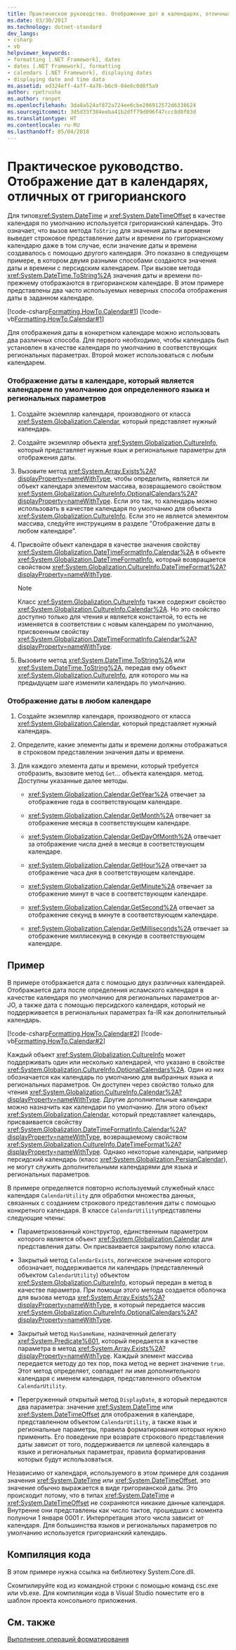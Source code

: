 ```yaml
---
title: Практическое руководство. Отображение дат в календарях, отличных от григорианского
ms.date: 03/30/2017
ms.technology: dotnet-standard
dev_langs:
- csharp
- vb
helpviewer_keywords:
- formatting [.NET Framework], dates
- dates [.NET Framework], formatting
- calendars [.NET Framework], displaying dates
- displaying date and time data
ms.assetid: ed324eff-4aff-4a76-b6c0-04e6c0d8f5a9
author: rpetrusha
ms.author: ronpet
ms.openlocfilehash: 3da8a524af872a724ee6cbe206912572d6338624
ms.sourcegitcommit: 3d5d33f384eeba41b2dff79d096f47ccc8d8f03d
ms.translationtype: HT
ms.contentlocale: ru-RU
ms.lasthandoff: 05/04/2018
---
```

# <a name="how-to-display-dates-in-non-gregorian-calendars"></a>Практическое руководство. Отображение дат в календарях, отличных от григорианского
Для типов<xref:System.DateTime> и <xref:System.DateTimeOffset> в качестве календаря по умолчанию используется григорианский календарь. Это означает, что вызов метода `ToString` для значения даты и времени выведет строковое представление даты и времени по григорианскому календарю даже в том случае, если значение даты и времени создавалось с помощью другого календаря. Это показано в следующем примере, в котором двумя разными способами создаются значения даты и времени с персидским календарем. При вызове метода <xref:System.DateTime.ToString%2A> значения даты и времени по-прежнему отображаются в григорианском календаре. В этом примере представлены два часто используемых неверных способа отображения даты в заданном календаре.  
  
 [!code-csharp[Formatting.HowTo.Calendar#1](../../../samples/snippets/csharp/VS_Snippets_CLR/Formatting.HowTo.Calendar/cs/Calendar1.cs#1)]
 [!code-vb[Formatting.HowTo.Calendar#1](../../../samples/snippets/visualbasic/VS_Snippets_CLR/Formatting.HowTo.Calendar/vb/Calendar1.vb#1)]  
  
 Для отображения даты в конкретном календаре можно использовать два различных способа. Для первого необходимо, чтобы календарь был установлен в качестве календаря по умолчанию в соответствующих региональных параметрах. Второй может использоваться с любым календарем.  
  
### <a name="to-display-the-date-for-a-cultures-default-calendar"></a>Отображение даты в календаре, который является календарем по умолчанию доя определенного языка и региональных параметров  
  
1.  Создайте экземпляр календаря, производного от класса <xref:System.Globalization.Calendar>, который представляет нужный календарь.  
  
2.  Создайте экземпляр объекта <xref:System.Globalization.CultureInfo>, который представляет нужные язык и региональные параметры для отображения даты.  
  
3.  Вызовите метод <xref:System.Array.Exists%2A?displayProperty=nameWithType>, чтобы определить, является ли объект календаря элементом массива, возвращаемого свойством <xref:System.Globalization.CultureInfo.OptionalCalendars%2A?displayProperty=nameWithType>. Если это так, то календарь можно использовать в качестве календаря по умолчанию для объекта <xref:System.Globalization.CultureInfo>. Если это не является элементом массива, следуйте инструкциям в разделе "Отображение даты в любом календаре".  
  
4.  Присвойте объект календаря в качестве значения свойству <xref:System.Globalization.DateTimeFormatInfo.Calendar%2A> в объекте <xref:System.Globalization.DateTimeFormatInfo>, который возвращается свойством <xref:System.Globalization.CultureInfo.DateTimeFormat%2A?displayProperty=nameWithType>.  
  
    > [!NOTE]
    >  Класс <xref:System.Globalization.CultureInfo> также содержит свойство <xref:System.Globalization.CultureInfo.Calendar%2A>. Но это свойство доступно только для чтения и является константой, то есть не изменяется в соответствии с новым календарем по умолчанию, присвоенным свойству <xref:System.Globalization.DateTimeFormatInfo.Calendar%2A?displayProperty=nameWithType>.  
  
5.  Вызовите метод <xref:System.DateTime.ToString%2A> или <xref:System.DateTime.ToString%2A>, передав ему объект <xref:System.Globalization.CultureInfo>, для которого мы на предыдущем шаге изменили календарь по умолчанию.  
  
### <a name="to-display-the-date-in-any-calendar"></a>Отображение даты в любом календаре  
  
1.  Создайте экземпляр календаря, производного от класса <xref:System.Globalization.Calendar>, который представляет нужный календарь.  
  
2.  Определите, какие элементы даты и времени должны отображаться в строковом представлении значения даты и времени.  
  
3.  Для каждого элемента даты и времени, который требуется отобразить, вызовите метод `Get`... объекта календаря. метод. Доступны указанные далее методы.  
  
    -   <xref:System.Globalization.Calendar.GetYear%2A> отвечает за отображение года в соответствующем календаре.  
  
    -   <xref:System.Globalization.Calendar.GetMonth%2A> отвечает за отображение месяца в соответствующем календаре.  
  
    -   <xref:System.Globalization.Calendar.GetDayOfMonth%2A> отвечает за отображение числа дней в месяце в соответствующем календаре.  
  
    -   <xref:System.Globalization.Calendar.GetHour%2A> отвечает за отображение часа дня в соответствующем календаре.  
  
    -   <xref:System.Globalization.Calendar.GetMinute%2A> отвечает за отображение минут в часе в соответствующем календаре.  
  
    -   <xref:System.Globalization.Calendar.GetSecond%2A> отвечает за отображение секунд в минуте в соответствующем календаре.  
  
    -   <xref:System.Globalization.Calendar.GetMilliseconds%2A> отвечает за отображение миллисекунд в секунде в соответствующем календаре.  
  
## <a name="example"></a>Пример  
 В примере отображается дата с помощью двух различных календарей. Отображается дата после определения исламского календаря в качестве календаря по умолчанию для региональных параметров ar-JO, а также дата с помощью персидского календаря, который не поддерживается в региональных параметрах fa-IR как дополнительный календарь.  
  
 [!code-csharp[Formatting.HowTo.Calendar#2](../../../samples/snippets/csharp/VS_Snippets_CLR/Formatting.HowTo.Calendar/cs/Calendar1.cs#2)]
 [!code-vb[Formatting.HowTo.Calendar#2](../../../samples/snippets/visualbasic/VS_Snippets_CLR/Formatting.HowTo.Calendar/vb/Calendar1.vb#2)]  
  
 Каждый объект <xref:System.Globalization.CultureInfo> может поддерживать один или несколько календарей, что указано в свойстве <xref:System.Globalization.CultureInfo.OptionalCalendars%2A>. Один из них обозначается как календарь по умолчанию для выбранных языка и региональных параметров. Он доступен через свойство только для чтения <xref:System.Globalization.CultureInfo.Calendar%2A?displayProperty=nameWithType>. Другие дополнительные календари можно назначить как календари по умолчанию. Для этого объект <xref:System.Globalization.Calendar>, который представляет календарь, присваивается свойству <xref:System.Globalization.DateTimeFormatInfo.Calendar%2A?displayProperty=nameWithType>, возвращаемому свойством <xref:System.Globalization.CultureInfo.DateTimeFormat%2A?displayProperty=nameWithType>. Однако некоторые календари, например персидский календарь (класс <xref:System.Globalization.PersianCalendar>), не могут служить дополнительными календарями для языка и региональных параметров.  
  
 В примере определяется повторно используемый служебный класс календаря `CalendarUtility` для обработки множества данных, связанных с созданием строкового представления даты с помощью конкретного календаря. В классе `CalendarUtility`представлены следующие члены:  
  
-   Параметризованный конструктор, единственным параметром которого является объект <xref:System.Globalization.Calendar> для представления даты. Он присваивается закрытому полю класса.  
  
-   Закрытый метод `CalendarExists`, логическое значение которого обозначает, поддерживается ли календарь (представленный объектом `CalendarUtility`) объектом <xref:System.Globalization.CultureInfo>, который передан в метод в качестве параметра. При помощи этого метода создается оболочка для вызова метода <xref:System.Array.Exists%2A?displayProperty=nameWithType>, в который передается массив <xref:System.Globalization.CultureInfo.OptionalCalendars%2A?displayProperty=nameWithType>.  
  
-   Закрытый метод `HasSameName`, назначенный делегату <xref:System.Predicate%601>, который передается в качестве параметра в метод <xref:System.Array.Exists%2A?displayProperty=nameWithType>. Каждый элемент массива передается методу до тех пор, пока метод не вернет значение `true`. Этот метод определяет, совпадает ли имя дополнительного календаря с именем календаря, представленного объектом `CalendarUtility`.  
  
-   Перегруженный открытый метод `DisplayDate`, в который передаются два параметра: значение <xref:System.DateTime> или <xref:System.DateTimeOffset> для отображения в календаре, представленном объектом `CalendarUtility`, а также язык и региональные параметры, правила форматирования которых нужно применить. Его поведение при возврате строкового представления даты зависит от того, поддерживается ли целевой календарь в языке и региональных параметрах, правила форматирования которых будут использоваться.  
  
 Независимо от календаря, используемого в этом примере для создания значения <xref:System.DateTime> или <xref:System.DateTimeOffset>, это значение обычно выражается в виде григорианской даты. Это происходит потому, что в типах <xref:System.DateTime> и <xref:System.DateTimeOffset> не сохраняются никакие данные календаря. Внутренне они представлены как число тактов, прошедших с момента полуночи 1 января 0001 г. Интерпретация этого числа зависит от календаря. Для большинства языков и региональных параметров по умолчанию используется григорианский календарь.  
  
## <a name="compiling-the-code"></a>Компиляция кода  
 В этом примере нужна ссылка на библиотеку System.Core.dll.  
  
 Скомпилируйте код из командной строки с помощью команд csc.exe или vb.exe. Для компиляции кода в Visual Studio поместите его в шаблон проекта консольного приложения.  
  
## <a name="see-also"></a>См. также  
 [Выполнение операций форматирования](../../../docs/standard/base-types/performing-formatting-operations.md)
